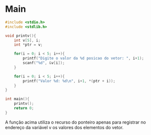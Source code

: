 # Main
```C
#include <stdio.h>
#include <stdlib.h>

void printv(){
    int v[5], i;
    int *ptr = v;

    for(i = 0; i < 5; i++){
        printf("Digite o valor da %d posicao do vetor: ", i+1);
        scanf("%d", &v[i]);
    }

    for(i = 0; i < 5; i++){
        printf("Valor %d: %d\n", i+1, *(ptr + i));
    }
}

int main(){
    printv();
    return 0;
}
```
A função acima utiliza o recurso do ponteiro apenas para registrar no endereço da variável v os valores dos elementos do vetor.
